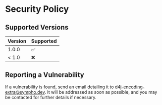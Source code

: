 # Security Policy

## Supported Versions

| Version | Supported          |
| ------- | ------------------ |
| 1.0.0   | :white_check_mark: |
| < 1.0   | :x:                |

## Reporting a Vulnerability

If a vulnerability is found, send an email detailing it to [d4j-encoding-extra@sympho.dev](mailto:d4j-encoding-extra@sympho.dev). It will be addressed as soon as possible, and you may be contacted for further details if necessary.
